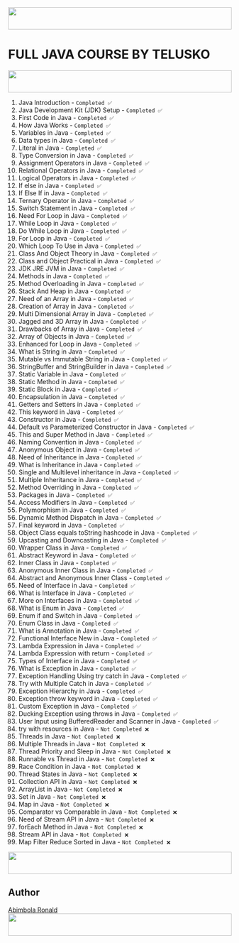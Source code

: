 <img width="100%" height="50" src="https://i.imgur.com/dBaSKWF.gif" />

# FULL JAVA COURSE BY TELUSKO
<img width="100%" height="50" src="https://i.imgur.com/dBaSKWF.gif" />

1. Java Introduction - `Completed ✅`
2. Java Development Kit (JDK) Setup - `Completed ✅`
3. First Code in Java - `Completed ✅`
4. How Java Works - `Completed ✅`
5. Variables in Java - `Completed ✅`
6. Data types in Java - `Completed ✅`
7. Literal in Java - `Completed ✅`
8. Type Conversion in Java - `Completed ✅`
9. Assignment Operators in Java - `Completed ✅`
10. Relational Operators in Java - `Completed ✅`
11. Logical Operators in Java - `Completed ✅`
12. If else in Java - `Completed ✅`
13. If Else If in Java - `Completed ✅`
14. Ternary Operator in Java - `Completed ✅`
15. Switch Statement in Java - `Completed ✅`
16. Need For Loop in Java - `Completed ✅`
17. While Loop in Java - `Completed ✅`
18. Do While Loop in Java - `Completed ✅`
19. For Loop in Java - `Completed ✅`
20. Which Loop To Use in Java - `Completed ✅`
21. Class And Object Theory in Java - `Completed ✅`
22. Class and Object Practical in Java - `Completed ✅`
23. JDK JRE JVM in Java - `Completed ✅`
24. Methods in Java - `Completed ✅`
25. Method Overloading in Java - `Completed ✅`
26. Stack And Heap in Java - `Completed ✅`
27. Need of an Array in Java - `Completed ✅`
28. Creation of Array in Java - `Completed ✅`
29. Multi Dimensional Array in Java - `Completed ✅`
30. Jagged and 3D Array in Java - `Completed ✅`
31. Drawbacks of Array in Java - `Completed ✅`
32. Array of Objects in Java - `Completed ✅`
33. Enhanced for Loop in Java - `Completed ✅`
34. What is String in Java - `Completed ✅`
35. Mutable vs Immutable String in Java - `Completed ✅`
36. StringBuffer and StringBuilder in Java - `Completed ✅`
37. Static Variable in Java - `Completed ✅`
38. Static Method in Java - `Completed ✅`
39. Static Block in Java - `Completed ✅`
40. Encapsulation in Java - `Completed ✅`
41. Getters and Setters in Java - `Completed ✅`
42. This keyword in Java - `Completed ✅`
43. Constructor in Java - `Completed ✅`
44. Default vs Parameterized Constructor in Java - `Completed ✅`
45. This and Super Method in Java - `Completed ✅`
46. Naming Convention in Java - `Completed ✅`
47. Anonymous Object in Java - `Completed ✅`
48. Need of Inheritance in Java - `Completed ✅`
49. What is Inheritance in Java - `Completed ✅`
50. Single and Multilevel inheritance in Java - `Completed ✅`
51. Multiple Inheritance in Java - `Completed ✅`
52. Method Overriding in Java - `Completed ✅`
53. Packages in Java - `Completed ✅`
54. Access Modifiers in Java - `Completed ✅`
55. Polymorphism in Java - `Completed ✅`
56. Dynamic Method Dispatch in Java - `Completed ✅`
57. Final keyword in Java - `Completed ✅`
58. Object Class equals toString hashcode in Java - `Completed ✅`
59. Upcasting and Downcasting in Java - `Completed ✅`
60. Wrapper Class in Java - `Completed ✅`
61. Abstract Keyword in Java - `Completed ✅`
62. Inner Class in Java - `Completed ✅`
63. Anonymous Inner Class in Java - `Completed ✅`
64. Abstract and Anonymous Inner Class - `Completed ✅`
65. Need of Interface in Java - `Completed ✅`
66. What is Interface in Java - `Completed ✅`
67. More on Interfaces in Java - `Completed ✅`
68. What is Enum in Java - `Completed ✅`
69. Enum if and Switch in Java - `Completed ✅`
70. Enum Class in Java - `Completed ✅`
71. What is Annotation in Java - `Completed ✅`
72. Functional Interface New in Java - `Completed ✅`
73. Lambda Expression in Java - `Completed ✅`
74. Lambda Expression with return - `Completed ✅`
75. Types of Interface in Java - `Completed ✅`
76. What is Exception in Java - `Completed ✅`
77. Exception Handling Using try catch in Java - `Completed ✅`
78. Try with Multiple Catch in Java - `Completed ✅`
79. Exception Hierarchy in Java - `Completed ✅`
80. Exception throw keyword in Java - `Completed ✅`
81. Custom Exception in Java - `Completed ✅`
82. Ducking Exception using throws in Java - `Completed ✅`
83. User Input using BufferedReader and Scanner in Java - `Completed ✅`
84. try with resources in Java - `Not Completed ❌`
85. Threads in Java - `Not Completed ❌`
86. Multiple Threads in Java - `Not Completed ❌`
87. Thread Priority and Sleep in Java - `Not Completed ❌`
88. Runnable vs Thread in Java - `Not Completed ❌`
89. Race Condition in Java - `Not Completed ❌`
90. Thread States in Java - `Not Completed ❌`
91. Collection API in Java - `Not Completed ❌`
92. ArrayList in Java - `Not Completed ❌`
93. Set in Java - `Not Completed ❌`
94. Map in Java - `Not Completed ❌`
95. Comparator vs Comparable in Java - `Not Completed ❌`
96. Need of Stream API in Java - `Not Completed ❌`
97. forEach Method in Java - `Not Completed ❌`
98. Stream API in Java - `Not Completed ❌`
99. Map Filter Reduce Sorted in Java - `Not Completed ❌`


<img width="100%" height="50" src="https://i.imgur.com/dBaSKWF.gif" />

## Author
[Abimbola Ronald](https://www.linkedin.com/in/abimbola-ronald-977299224/)
<img width="100%" height="50" src="https://i.imgur.com/dBaSKWF.gif" />
